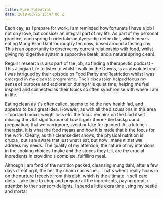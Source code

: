 ```yaml
---
title: Pure Potential
date: 2019-03-26 13:47:00 Z
---
```


Each day, as I prepare for work, I am reminded how fortunate I have a job I not only love, but consider an integral part of my life.  As part of my personal practice, each spring I undertake an Ayervedic detox diet, which means eating Mung Bean Dahl for roughly ten days, based around a fasting day.  This is an opportunity to observe my current relationship with food, whilst giving my digestive system a supportive break, and a natural spring clean!

Regular research is also part of the job, so finding a therapeutic podcast - This Jungian Life to listen to whilst I walk on the Downs, is an absolute treat. I was intrigued by their episode on Food Purity and Restriction whilst I was emerged in my cleanse programme. Their discussion helped focus my sense of purpose and exploration during this quiet time; helping me feel inspired and connected as their topics so often synchronise with where I am in life.  

Eating clean as it's often called, seems to be the new health fad, and appears to be a great idea.  However, as with all the discussions in this area - food and mood, weight loss etc, the focus remains on the food itself, missing the vital significance of how it gets there - the background preparation, that we can ignore, avoid or take for granted.  As a kitchen therapist, it is what the food means and how it is made that is the focus for the work.  Clearly, as this cleanse diet shows, the physical nutrition is crucial, but I am aware that just what I eat, but how I make it that will address my needs.  The quality of my attention, the nature of my intentions in the cooking choices I make and the stories they tell, are the crucial ingredients in providing a complete, fulfilling meal.

Although I am fond of the nutrition packed, cleansing mung dahl, after a few days of eating it, the healthy charm can wane... That's when I really focus in on the nurture I receive from this dish, which is the ultimate in self care diets.  I take time to chop and prepare all the ingredients, paying greater attention to their sensory delights. I spend a little extra time using my pestle and mortar 